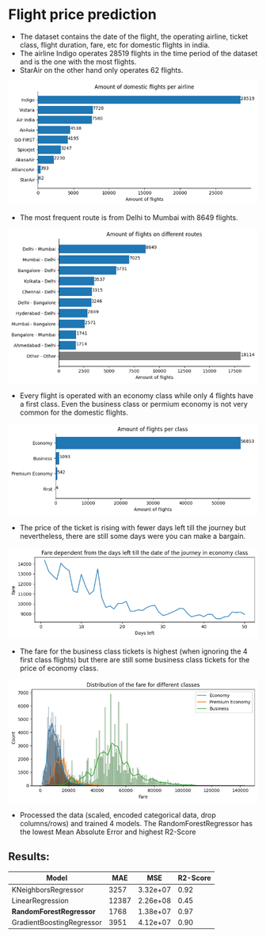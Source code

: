 # Flight price prediction

* The dataset contains the date of the flight, the operating airline, ticket class, flight duration, fare, etc for domestic flights in india.
* The airline Indigo operates 28519 flights in the time period of the dataset and is the one with the most flights.
* StarAir on the other hand only operates 62 flights.
<img src="https://github.com/janS95/flight_price_prediction/blob/main/images/amount_of_flights_per_airline.png">

* The most frequent route is from Delhi to Mumbai with 8649 flights.
<img src="https://github.com/janS95/flight_price_prediction/blob/main/images/amount_of_flights_per_route.png">

* Every flight is operated with an economy class while only 4 flights have a first class. Even the business class or permium economy is not very common for the domestic flights.
<img src="https://github.com/janS95/flight_price_prediction/blob/main/images/amount_of_flights_per_class.png">

* The price of the ticket is rising with fewer days left till the journey but nevertheless, there are still some days were you can make a bargain.
<img src="https://github.com/janS95/flight_price_prediction/blob/main/images/fare_dependent_from_days_left.png">

* The fare for the business class tickets is highest (when ignoring the 4 first class flights) but there are still some business class tickets for the price of economy class.
<img src="https://github.com/janS95/flight_price_prediction/blob/main/images/fare_distribution_per_class.png">

* Processed the data (scaled, encoded categorical data, drop columns/rows) and trained 4 models. The RandomForestRegressor has the lowest Mean Absolute Error and highest R2-Score

## Results:
| Model | MAE | MSE | R2-Score |
| --- | --- | --- | --- |
| KNeighborsRegressor | 3257 | 3.32e+07 | 0.92 |
| LinearRegression | 12387 | 2.26e+08 | 0.45 |
| **RandomForestRegressor** | 1768 | 1.38e+07 | 0.97 |
| GradientBoostingRegressor | 3951 | 4.12e+07 | 0.90 |
